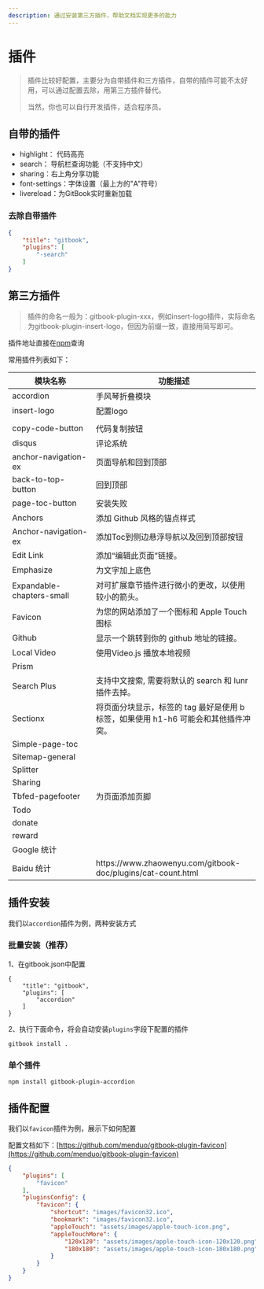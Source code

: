 ```yaml
---
description: 通过安装第三方插件，帮助文档实现更多的能力
---
```


# 插件

> 插件比较好配置，主要分为自带插件和三方插件，自带的插件可能不太好用，可以通过配置去除，用第三方插件替代。
>
> 当然，你也可以自行开发插件，适合程序员。

## 自带的插件

* highlight： 代码高亮
* search： 导航栏查询功能（不支持中文）
* sharing：右上角分享功能
* font-settings：字体设置（最上方的"A"符号）
* livereload：为GitBook实时重新加载

### 去除自带插件

```json
{
    "title": "gitbook",
    "plugins": [
        "-search"
    ]
}
```

## 第三方插件

> 插件的命名一般为：gitbook-plugin-xxx，例如insert-logo插件，实际命名为gitbook-plugin-insert-logo，但因为前缀一致，直接用简写即可。

插件地址直接在[npm](https://www.npmjs.com/)查询

常用插件列表如下：

<table><thead><tr><th width="321">模块名称</th><th width="388">功能描述</th></tr></thead><tbody><tr><td>accordion</td><td>手风琴折叠模块</td></tr><tr><td>insert-logo</td><td>配置logo</td></tr><tr><td></td><td></td></tr><tr><td>copy-code-button</td><td>代码复制按钮</td></tr><tr><td>disqus</td><td>评论系统</td></tr><tr><td>anchor-navigation-ex</td><td>页面导航和回到顶部</td></tr><tr><td>back-to-top-button</td><td>回到顶部</td></tr><tr><td>page-toc-button</td><td>安装失败</td></tr><tr><td>Anchors</td><td>添加 Github 风格的锚点样式</td></tr><tr><td>Anchor-navigation-ex</td><td>添加Toc到侧边悬浮导航以及回到顶部按钮</td></tr><tr><td>Edit Link</td><td>添加“编辑此页面”链接。</td></tr><tr><td>Emphasize</td><td>为文字加上底色</td></tr><tr><td>Expandable-chapters-small</td><td>对可扩展章节插件进行微小的更改，以使用较小的箭头。</td></tr><tr><td>Favicon</td><td>为您的网站添加了一个图标和 Apple Touch 图标</td></tr><tr><td>Github</td><td>显示一个跳转到你的 github 地址的链接。</td></tr><tr><td>Local Video</td><td>使用Video.js 播放本地视频</td></tr><tr><td>Prism</td><td></td></tr><tr><td>Search Plus</td><td>支持中文搜索, 需要将默认的 search 和 lunr 插件去掉。</td></tr><tr><td>Sectionx</td><td>将页面分块显示，标签的 tag 最好是使用 b 标签，如果使用 h1-h6 可能会和其他插件冲突。</td></tr><tr><td>Simple-page-toc</td><td></td></tr><tr><td>Sitemap-general</td><td></td></tr><tr><td>Splitter</td><td></td></tr><tr><td>Sharing</td><td></td></tr><tr><td>Tbfed-pagefooter</td><td>为页面添加页脚</td></tr><tr><td>Todo</td><td></td></tr><tr><td>donate</td><td></td></tr><tr><td>reward</td><td></td></tr><tr><td>Google 统计</td><td></td></tr><tr><td>Baidu 统计</td><td>https://www.zhaowenyu.com/gitbook-doc/plugins/cat-count.html</td></tr></tbody></table>

## 插件安装

我们以`accordion`插件为例，两种安装方式

### 批量安装（推荐）

1、在gitbook.json中配置

```
{
    "title": "gitbook",
    "plugins": [
        "accordion"
    ]
}
```

2、执行下面命令，将会自动安装`plugins`字段下配置的插件

```
gitbook install .
```

### 单个插件

```
npm install gitbook-plugin-accordion
```

## 插件配置

我们以`favicon`插件为例，展示下如何配置

配置文档如下：[https://github.com/menduo/gitbook-plugin-favicon](https://github.com/menduo/gitbook-plugin-favicon)

```json
{
    "plugins": [
        "favicon"
    ],
    "pluginsConfig": {
        "favicon": {
            "shortcut": "images/favicon32.ico",
            "bookmark": "images/favicon32.ico",
            "appleTouch": "assets/images/apple-touch-icon.png",
            "appleTouchMore": {
                "120x120": "assets/images/apple-touch-icon-120x120.png",
                "180x180": "assets/images/apple-touch-icon-180x180.png"
            }
        }
    }
}
```
